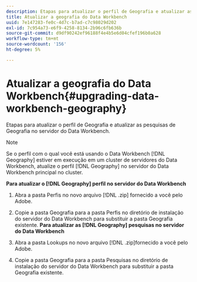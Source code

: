 ```yaml
---
description: Etapas para atualizar o perfil de Geografia e atualizar as pesquisas de Geografia no servidor do Data Workbench.
title: Atualizar a geografia do Data Workbench
uuid: 7e147283-fe0c-4d7c-b7ad-c7c98029d202
exl-id: 7c954a73-e6f9-4258-8134-2b96c6fb636b
source-git-commit: d9df90242ef96188f4e4b5e6d04cfef196b0a628
workflow-type: tm+mt
source-wordcount: '156'
ht-degree: 5%

---
```


# Atualizar a geografia do Data Workbench{#upgrading-data-workbench-geography}

Etapas para atualizar o perfil de Geografia e atualizar as pesquisas de Geografia no servidor do Data Workbench.

>[!NOTE]
>
>Se o perfil com o qual você está usando o Data Workbench [!DNL Geography] estiver em execução em um cluster de servidores do Data Workbench, atualize o perfil [!DNL Geography] no servidor do Data Workbench principal no cluster.

**Para atualizar o  [!DNL Geography] perfil no servidor do Data Workbench**

1. Abra a pasta Perfis no novo arquivo [!DNL .zip] fornecido a você pelo Adobe.
1. Copie a pasta Geografia para a pasta Perfis no diretório de instalação do servidor do Data Workbench para substituir a pasta Geografia existente.
   **Para atualizar as  [!DNL Geography] pesquisas no servidor do Data Workbench**

1. Abra a pasta Lookups no novo arquivo [!DNL .zip]fornecido a você pelo Adobe.
1. Copie a pasta Geografia para a pasta Pesquisas no diretório de instalação do servidor do Data Workbench para substituir a pasta Geografia existente.
